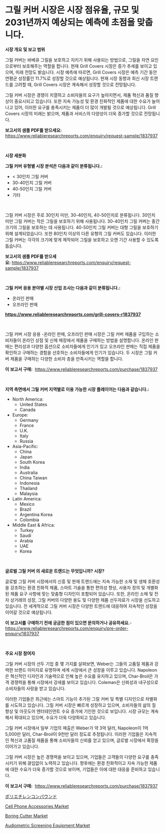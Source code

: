 <p><h1>그릴 커버 시장은 시장 점유율, 규모 및 2031년까지 예상되는 예측에 초점을 맞춥니다.</h1></p><p><strong>시장 개요 및 보고 범위</strong></p>
<p><p>그릴 커버는 바베큐 그릴을 보호하고 지키기 위해 사용되는 방법으로, 그릴을 자연 요인으로부터 보호해주는 역할을 합니다. 현재 Grill Covers 시장은 증가 추세를 보이고 있으며, 미래 전망도 밝습니다. 시장 예측에 따르면, Grill Covers 시장은 예측 기간 동안 연평균 성장률인 11.7%로 성장할 것으로 예상됩니다. 현재 시장 동향과 최신 시장 트렌드를 고려할 때, Grill Covers 시장은 계속해서 성장할 것으로 전망됩니다.</p><p>그릴 커버 시장은 경쟁이 치열하고 소비자들의 요구가 높아지면서, 제품 혁신과 품질 향상이 중요시되고 있습니다. 또한 지속 가능성 및 환경 친화적인 제품에 대한 수요가 늘어나고 있어, 이러한 요구를 충족시키는 제품이 더 많이 개발될 것으로 예상됩니다. Grill Covers 시장의 미래는 밝으며, 제품과 서비스의 다양성이 더욱 증가할 것으로 전망됩니다.</p></p>
<p><strong>보고서의 샘플 PDF를 받으세요:</strong> <a href="https://www.reliableresearchreports.com/enquiry/request-sample/1837937">https://www.reliableresearchreports.com/enquiry/request-sample/1837937</a></p>
<p>&nbsp;</p>
<p><strong>시장 세분화</strong></p>
<p><strong>그릴 커버 유형별 시장 분석은 다음과 같이 분류됩니다.:</strong></p>
<p><ul><li>< 30인치 그릴 커버</li><li>30-40인치 그릴 커버</li><li>40-50인치 그릴 커버</li><li>기타</li></ul></p>
<p>&nbsp;</p>
<p><p>그릴 커버 시장은 주로 30인치 미만, 30-40인치, 40-50인치로 분류됩니다. 30인치 미만 그릴 커버는 작은 그릴을 보호하기 위해 사용됩니다. 30-40인치 그릴 커버는 중간 크기의 그릴을 보호하는 데 사용됩니다. 40-50인치 그릴 커버는 대형 그릴을 보호하기 위해 설계되었습니다. 또한 80인치 이상의 다른 유형의 그릴 커버도 있습니다. 이러한 그릴 커버는 각각의 크기에 맞게 제작되어 그릴을 보호하고 오랜 기간 사용할 수 있도록 돕습니다.</p></p>
<p><strong>보고서의 샘플 PDF를 받으세요:</strong>&nbsp;<a href="https://www.reliableresearchreports.com/enquiry/request-sample/1837937">https://www.reliableresearchreports.com/enquiry/request-sample/1837937</a></p>
<p>&nbsp;</p>
<p><strong> 그릴 커버 응용 분야별 시장 산업 조사는 다음과 같이 분류됩니다.:</strong></p>
<p><ul><li>온라인 판매</li><li>오프라인 판매</li></ul></p>
<p><strong><a href="https://www.reliableresearchreports.com/grill-covers-r1837937">https://www.reliableresearchreports.com/grill-covers-r1837937</a></strong></p>
<p>&nbsp;</p>
<p><p>그릴 커버 시장 응용 -온라인 판매, 오프라인 판매 시장은 그릴 커버 제품을 구입하는 소비자들이 온라인 상점 및 신체 매장에서 제품을 구매하는 방법을 설명합니다. 온라인 판매는 편리성과 다양한 옵션으로 소비자들에게 인기가 있고 오프라인 판매는 직접 제품을 확인하고 구매하는 경험을 선호하는 소비자들에게 인기가 있습니다. 두 시장은 그릴 커버 제품을 구매하는 다양한 소비자 층을 만족시키는 역할을 합니다.</p></p>
<p><strong>이 보고서 구매:</strong>&nbsp; <a href="https://www.reliableresearchreports.com/purchase/1837937">https://www.reliableresearchreports.com/purchase/1837937</a></p>
<p>&nbsp;</p>
<p><strong>지역 측면에서 그릴 커버 지역별로 이용 가능한 시장 플레이어는 다음과 같습니다.:</strong></p>
<p><ul>
    <li>
        North America:
        <ul>
            <li>United States</li>
            <li>Canada</li>
        </ul>
    </li>
    <li>
        Europe:
        <ul>
            <li>Germany</li>
            <li>France</li>
            <li>U.K.</li>
            <li>Italy</li>
            <li>Russia</li>
        </ul>
    </li>
    <li>
        Asia-Pacific:
        <ul>
            <li>China</li>
            <li>Japan</li>
            <li>South Korea</li>
            <li>India</li>
            <li>Australia</li>
            <li>China Taiwan</li>
            <li>Indonesia</li>
            <li>Thailand</li>
            <li>Malaysia</li>
        </ul>
    </li>
    <li>
        Latin America:
        <ul>
            <li>Mexico</li>
            <li>Brazil</li>
            <li>Argentina Korea</li>
            <li>Colombia</li>
        </ul>
    </li>
    <li>
        Middle East & Africa:
        <ul>
            <li>Turkey</li>
            <li>Saudi</li>
            <li>Arabia</li>
            <li>UAE</li>
            <li>Korea</li>
        </ul>
    </li>
    </ul></p>
<p>&nbsp;</p>
<p><strong>글로벌 그릴 커버 의 새로운 트렌드는 무엇입니까? 시장?</strong></p>
<p><p>글로벌 그릴 커버 시장에서의 신흥 및 현재 트렌드에는 지속 가능한 소재 및 생체 호환성을 강조하는 환경 친화적 제품, 스마트 기술을 통한 편의성 향상, 사용자 정의 및 개별화된 제품 요구 사항에 맞는 맞춤형 디자인이 포함되어 있습니다. 또한, 온라인 소매 및 전자 상거래의 성장, 그릴 커버의 다양한 용도 및 다양한 제품 선두자료가 시장을 선도하고 있습니다. 전 세계적으로 그릴 커버 시장은 다양한 트렌드에 대응하여 지속적인 성장을 이어갈 것으로 예상됩니다.</p></p>
<p><strong>이 보고서를 구매하기 전에 궁금한 점이 있으면 문의하거나 공유하세요.</strong>- <a href="https://www.reliableresearchreports.com/enquiry/pre-order-enquiry/1837937">https://www.reliableresearchreports.com/enquiry/pre-order-enquiry/1837937</a></p>
<p>&nbsp;</p>
<p><strong>주요 시장 참여자</strong></p>
<p><p>그릴 커버 시장의 선두 기업 중 몇 가지를 살펴보면, Weber는 그들의 고품질 제품과 강력한 브랜드 이미지로 유명하며 세계 시장에서 큰 성장을 이루고 있습니다. Napoleon은 혁신적인 디자인과 기술력으로 인해 높은 수요를 유지하고 있으며, Char-Broil은 가격 경쟁력을 통해 시장에서 강세를 보이고 있습니다. Coleman은 신뢰성과 내구성으로 소비자들의 사랑을 받고 있습니다.</p><p>이러한 기업들은 최근에는 스마트 기능이 추가된 그릴 커버 및 특별 디자인으로 차별화를 시도하고 있습니다. 그릴 커버 시장은 빠르게 성장하고 있으며, 소비자들의 삶의 질 향상 및 아웃도어 엔터테인먼트 수요 증가에 기인한 것으로 보입니다. 시장 규모는 계속해서 확대되고 있으며, 수요가 더욱 다양화되고 있습니다.</p><p>그릴 커버 시장에서 일부 기업의 매출은 Weber가 약 3억 달러, Napoleon이 1억 5,000만 달러, Char-Broil이 9천만 달러 정도로 추정됩니다. 이러한 기업들은 지속적인 혁신과 고품질 제품을 통해 소비자들의 신뢰를 얻고 있으며, 글로벌 시장에서 확장을 이어가고 있습니다.</p><p>그릴 커버 시장은 높은 경쟁력을 보이고 있으며, 기업들은 고객들의 다양한 요구를 충족시키기 위해 끊임없이 노력하고 있습니다. 향후에는 환경 친화적이고 지속 가능한 제품에 대한 수요가 더욱 증가할 것으로 보이며, 기업들은 이에 대한 대응을 준비하고 있습니다.</p></p>
<p><strong>이 보고서 구매:</strong>&nbsp;&nbsp;<a href="https://www.reliableresearchreports.com/purchase/1837937">https://www.reliableresearchreports.com/purchase/1837937</a></p>
<p><p><a href="https://github.com/Sophiaard2003/Market-Research-Report-List-1/blob/main/801163723302.md">ポリエチレンコンパウンド</a></p><p><a href="https://sulfuric-clavicle-d39.notion.site/Cell-Phone-Accessories-Market-Size-and-Market-Trends-Complete-Industry-Overview-2024-to-2031-456f190eb4f04933a30e46b63f4cec96">Cell Phone Accessories Market</a></p><p><a href="https://view.publitas.com/reportprime-1/boring-cutter-market-share-evolution-and-market-growth-trends-2024-2031/">Boring Cutter Market</a></p><p><a href="https://github.com/brenzgnarento/Market-Research-Report-List-2/blob/main/audiometric-screening-equipment-market.md">Audiometric Screening Equipment Market</a></p></p>